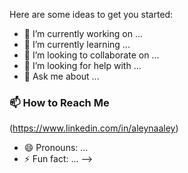 
Here are some ideas to get you started:

- 🔭 I’m currently working on ...
- 🌱 I’m currently learning ...
- 👯 I’m looking to collaborate on ...
- 🤔 I’m looking for help with ...
- 💬 Ask me about ...
### 📫 How to Reach Me
(https://www.linkedin.com/in/aleynaaley)


- 😄 Pronouns: ...
- ⚡ Fun fact: ...
-->
